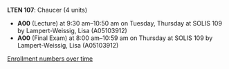 **LTEN 107**: Chaucer (4 units)

- **A00** (Lecture) at 9:30 am–10:50 am on Tuesday, Thursday at SOLIS 109 by Lampert-Weissig, Lisa (A05103912)
- **A00** (Final Exam) at 8:00 am–10:59 am on Thursday at SOLIS 109 by Lampert-Weissig, Lisa (A05103912)

[Enrollment numbers over time](./LTEN107.tsv)
